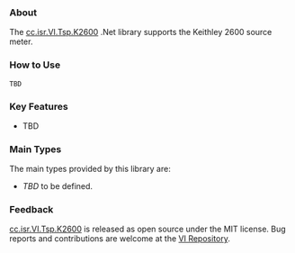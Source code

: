 ### About

The [cc.isr.VI.Tsp.K2600] .Net library supports the Keithley 2600 source meter.

### How to Use

```
TBD
```

### Key Features

* TBD

### Main Types

The main types provided by this library are:

* _TBD_ to be defined.

### Feedback

[cc.isr.VI.Tsp.K2600] is released as open source under the MIT license.
Bug reports and contributions are welcome at the [VI Repository].

[VI Repository]: https://www.github.com/atecoder/ds.vi.ivi
[cc.isr.VI.Tsp.K2600]: https://github.com/atecoder/dn.vi.ivi/src/vi/k2600
